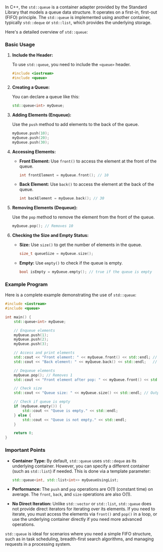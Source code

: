 In C++, the `std::queue` is a container adapter provided by the Standard Library that models a queue data structure. It operates on a first-in, first-out (FIFO) principle. The `std::queue` is implemented using another container, typically `std::deque` or `std::list`, which provides the underlying storage.

Here's a detailed overview of `std::queue`:

### Basic Usage

1. **Include the Header:**

   To use `std::queue`, you need to include the `<queue>` header.

   ```cpp
   #include <iostream>
   #include <queue>
   ```

2. **Creating a Queue:**

   You can declare a queue like this:

   ```cpp
   std::queue<int> myQueue;
   ```

3. **Adding Elements (Enqueue):**

   Use the `push` method to add elements to the back of the queue.

   ```cpp
   myQueue.push(10);
   myQueue.push(20);
   myQueue.push(30);
   ```

4. **Accessing Elements:**

   - **Front Element:** Use `front()` to access the element at the front of the queue.

     ```cpp
     int frontElement = myQueue.front(); // 10
     ```

   - **Back Element:** Use `back()` to access the element at the back of the queue.

     ```cpp
     int backElement = myQueue.back(); // 30
     ```

5. **Removing Elements (Dequeue):**

   Use the `pop` method to remove the element from the front of the queue.

   ```cpp
   myQueue.pop(); // Removes 10
   ```

6. **Checking the Size and Empty Status:**

   - **Size:** Use `size()` to get the number of elements in the queue.

     ```cpp
     size_t queueSize = myQueue.size();
     ```

   - **Empty:** Use `empty()` to check if the queue is empty.

     ```cpp
     bool isEmpty = myQueue.empty(); // true if the queue is empty
     ```

### Example Program

Here is a complete example demonstrating the use of `std::queue`:

```cpp
#include <iostream>
#include <queue>

int main() {
    std::queue<int> myQueue;

    // Enqueue elements
    myQueue.push(1);
    myQueue.push(2);
    myQueue.push(3);

    // Access and print elements
    std::cout << "Front element: " << myQueue.front() << std::endl; // Outputs 1
    std::cout << "Back element: " << myQueue.back() << std::endl;   // Outputs 3

    // Dequeue elements
    myQueue.pop(); // Removes 1
    std::cout << "Front element after pop: " << myQueue.front() << std::endl; // Outputs 2

    // Check size
    std::cout << "Queue size: " << myQueue.size() << std::endl; // Outputs 2

    // Check if queue is empty
    if (myQueue.empty()) {
        std::cout << "Queue is empty." << std::endl;
    } else {
        std::cout << "Queue is not empty." << std::endl;
    }

    return 0;
}
```

### Important Points

- **Container Type:** By default, `std::queue` uses `std::deque` as its underlying container. However, you can specify a different container (such as `std::list`) if needed. This is done via a template parameter:

  ```cpp
  std::queue<int, std::list<int>> myQueueUsingList;
  ```

- **Performance:** The `push` and `pop` operations are O(1) (constant time) on average. The `front`, `back`, and `size` operations are also O(1).

- **No Direct Iteration:** Unlike `std::vector` or `std::list`, `std::queue` does not provide direct iterators for iterating over its elements. If you need to iterate, you must access the elements via `front()` and `pop()` in a loop, or use the underlying container directly if you need more advanced operations.

`std::queue` is ideal for scenarios where you need a simple FIFO structure, such as in task scheduling, breadth-first search algorithms, and managing requests in a processing system.

